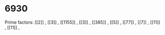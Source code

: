 # 6930

Prime factors: [[2]] , [[3]] , [[1155]] , [[3]] , [[385]] , [[5]] , [[77]] , [[7]] , [[11]] , [[11]] , 